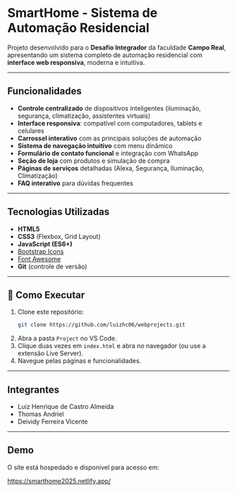 # SmartHome - Sistema de Automação Residencial

Projeto desenvolvido para o **Desafio Integrador** da faculdade **Campo Real**, apresentando um sistema completo de automação residencial com **interface web responsiva**, moderna e intuitiva.

------------------------------------------

## Funcionalidades

- **Controle centralizado** de dispositivos inteligentes (iluminação, segurança, climatização, assistentes virtuais)
- **Interface responsiva**: compatível com computadores, tablets e celulares
- **Carrossel interativo** com as principais soluções de automação
- **Sistema de navegação intuitivo** com menu dinâmico
- **Formulário de contato funcional** e integração com WhatsApp
- **Seção de loja** com produtos e simulação de compra
- **Páginas de serviços** detalhadas (Alexa, Segurança, Iluminação, Climatização)
- **FAQ interativo** para dúvidas frequentes

------------------------------------------

## Tecnologias Utilizadas

- **HTML5**
- **CSS3** (Flexbox, Grid Layout)
- **JavaScript (ES6+)**
- [Bootstrap Icons](https://icons.getbootstrap.com/)
- [Font Awesome](https://fontawesome.com/)
- **Git** (controle de versão)

------------------------------------------

## 📂 Como Executar

1. Clone este repositório:
   ```bash
   git clone https://github.com/luizhc06/webprojects.git
   ```
2. Abra a pasta `Project` no VS Code.
3. Clique duas vezes em `index.html` e abra no navegador (ou use a extensão Live Server).
4. Navegue pelas páginas e funcionalidades.

------------------------------------------

## Integrantes

- Luiz Henrique de Castro Almeida
- Thomas Andriel
- Deividy Ferreira Vicente

------------------------------------------

## Demo
O site está hospedado e disponível para acesso em:

https://smarthome2025.netlify.app/
